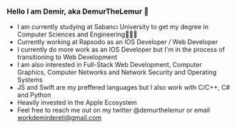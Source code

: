 ### Hello I am Demir, aka DemurTheLemur 👋
- I am currently studying at Sabancı University to get my degree in Computer Sciences and Engineering👨🏻‍💻
- Currently working at Rapsodo as an IOS Developer / Web Developer
- I currently do more work as an IOS Developer but I'm in the process of transitioning to Web Development
- I am also interested in Full-Stack Web Development, Computer Graphics, Computer Networks and Network Security and Operating Systems
- JS and Swift are my preffered languages but I also work with C/C++, C# and Python
- Heavily invested in the Apple Ecosystem
- Feel free to reach me out on my twitter @demurthelemur or email workdemirdereli@gmail.com


<!--
**demurthelemur/demurthelemur** is a ✨ _special_ ✨ repository because its `README.md` (this file) appears on your GitHub profile.

Here are some ideas to get you started:

- 🔭 I’m currently working on ...
- 🌱 I’m currently learning ...
- 👯 I’m looking to collaborate on ...
- 🤔 I’m looking for help with ...
- 💬 Ask me about ...
- 📫 How to reach me: ...
- 😄 Pronouns: ...
- ⚡ Fun fact: ...
-->
